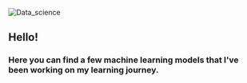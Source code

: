 ![Data_science](https://user-images.githubusercontent.com/42385621/133825011-c8d4cd97-5358-4085-b5c0-3e5814b3465d.png)


## Hello! 


### Here you can find a few machine learning models that I've been working on my learning journey.


